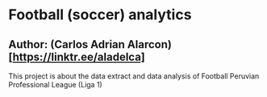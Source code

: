 # Football (soccer) analytics
## Author: (Carlos Adrian Alarcon)[https://linktr.ee/aladelca]

This project is about the data extract and data analysis of Football Peruvian Professional League (Liga 1)
